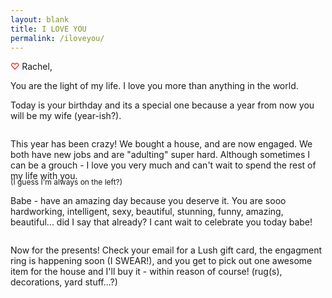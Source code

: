 ```yaml
---
layout: blank
title: I LOVE YOU
permalink: /iloveyou/
---
```


<span style="color: red;">&#9825;</span> Rachel,

You are the light of my life. I love you more than anything in the world.

Today is your birthday and its a special one because a year from now you will be my wife (year-ish?).

<img src="../images/birthday_3-24-2016/birthday2.jpg" alt="">

This year has been crazy! We bought a house, and are now engaged. We both have new jobs and are "adulting" super hard. Although sometimes I can be a grouch - I love you very much and can't wait to spend the rest of my life with you.

<img src="../images/birthday_3-24-2016/birthday3.jpg" alt="">
<div class="center" style="margin-top: -20px;"><span style="font-size: 12px;">(I guess I'm always on the left?)</span></div>

Babe - have an amazing day because you deserve it. You are sooo hardworking, intelligent, sexy, beautiful, stunning, funny, amazing, beautiful... did I say that already? I cant wait to celebrate you today babe!

<img src="../images/birthday_3-24-2016/birthday-dog.jpg" alt="">

Now for the presents! Check your email for a Lush gift card, the engagment ring is happening soon (I SWEAR!), and you get to pick out one awesome item for the house and I'll buy it - within reason of course! (rug(s), decorations, yard stuff...?)
